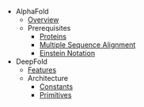 * AlphaFold
  * [Overview](alphafold/overview.md)
  * Prerequisites
    * [Proteins](prepare/proteins.md)
    * [Multiple Sequence Alignment](prepare/msa.md)
    * [Einstein Notation](prepare/einstein.md)
* DeepFold
  * [Features](deepfold/features.md)
  * Architecture
    * [Constants](deepfold/constants.md)
    * [Primitives](deepfold/primitives.md)
